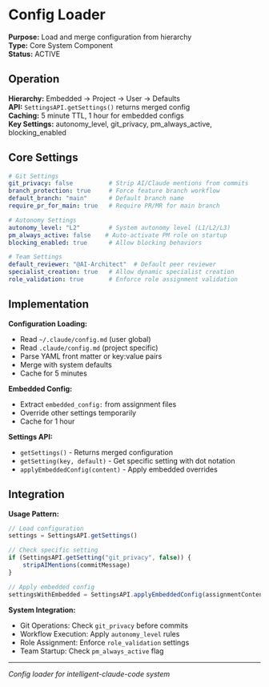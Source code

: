 # Config Loader

**Purpose:** Load and merge configuration from hierarchy  
**Type:** Core System Component  
**Status:** ACTIVE

## Operation

**Hierarchy:** Embedded → Project → User → Defaults  
**API:** `SettingsAPI.getSettings()` returns merged config  
**Caching:** 5 minute TTL, 1 hour for embedded configs  
**Key Settings:** autonomy_level, git_privacy, pm_always_active, blocking_enabled  

## Core Settings

```yaml
# Git Settings
git_privacy: false          # Strip AI/Claude mentions from commits
branch_protection: true     # Force feature branch workflow
default_branch: "main"      # Default branch name
require_pr_for_main: true   # Require PR/MR for main branch

# Autonomy Settings
autonomy_level: "L2"        # System autonomy level (L1/L2/L3)
pm_always_active: false    # Auto-activate PM role on startup
blocking_enabled: true      # Allow blocking behaviors

# Team Settings
default_reviewer: "@AI-Architect"  # Default peer reviewer
specialist_creation: true   # Allow dynamic specialist creation
role_validation: true       # Enforce role assignment validation
```

## Implementation

**Configuration Loading:**
- Read `~/.claude/config.md` (user global)
- Read `.claude/config.md` (project specific)
- Parse YAML front matter or key:value pairs
- Merge with system defaults
- Cache for 5 minutes

**Embedded Config:**
- Extract `embedded_config:` from assignment files
- Override other settings temporarily
- Cache for 1 hour

**Settings API:**
- `getSettings()` - Returns merged configuration
- `getSetting(key, default)` - Get specific setting with dot notation
- `applyEmbeddedConfig(content)` - Apply embedded overrides

## Integration

**Usage Pattern:**
```javascript
// Load configuration
settings = SettingsAPI.getSettings()

// Check specific setting
if (SettingsAPI.getSetting("git_privacy", false)) {
    stripAIMentions(commitMessage)
}

// Apply embedded config
settingsWithEmbedded = SettingsAPI.applyEmbeddedConfig(assignmentContent)
```

**System Integration:**
- Git Operations: Check `git_privacy` before commits
- Workflow Execution: Apply `autonomy_level` rules
- Role Assignment: Enforce `role_validation` settings
- Team Startup: Check `pm_always_active` flag

---
*Config loader for intelligent-claude-code system*